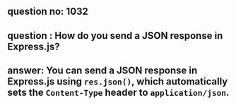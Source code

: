 
      
## question no: 1032

## question : How do you send a JSON response in Express.js?

## answer: You can send a JSON response in Express.js using `res.json()`, which automatically sets the `Content-Type` header to `application/json`.
      